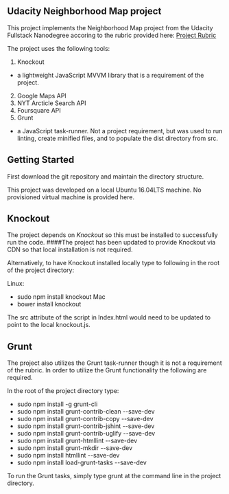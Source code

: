 ## Udacity Neighborhood Map project

This project implements the Neighborhood Map project from the Udacity Fullstack
Nanodegree accoring to the rubric provided here: [Project Rubric](https://review.udacity.com/#!/rubrics/17/view)

The project uses the following tools:

1. Knockout 
  * a lightweight JavaScript MVVM library that is a requirement of the project. 
2. Google Maps API
3. NYT Arcticle Search API  
4. Foursquare API  
5. Grunt
  * a JavaScript task-runner.  Not a project requirement, but was used to run
      linting, create minified files, and to populate the dist directory from
      src.

## Getting Started

First download the git repository and maintain the directory structure.

This project was developed on a local Ubuntu 16.04LTS machine. No provisioned
virtual machine is provided here.

## Knockout
The project depends on *Knockout* so this must be installed to successfully run
the code. ####The project has been updated to provide Knockout via CDN so that
local installation is not required.

Alternatively, to have Knockout installed locally type to following in the root
of the project directory:

Linux:
  * sudo npm install knockout
Mac
  * bower install knockout

The src attribute of the script in Index.html would need to be updated to point
to the local knockout.js.


## Grunt
The project also utilizes the Grunt task-runner though it is not a requirement
of the rubric.  In order to utilize the Grunt functionality the following are
required.

In the root of the project directory type:

  * sudo npm install -g grunt-cli
  * sudo npm install grunt-contrib-clean --save-dev 
  * sudo npm install grunt-contrib-copy --save-dev 
  * sudo npm install grunt-contrib-jshint --save-dev 
  * sudo npm install grunt-contrib-uglify --save-dev 
  * sudo npm install grunt-htmllint --save-dev 
  * sudo npm install grunt-mkdir --save-dev 
  * sudo npm install htmllint --save-dev 
  * sudo npm install load-grunt-tasks --save-dev

To run the Grunt tasks, simply type grunt at the command line in the project
directory.

